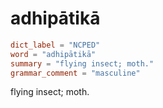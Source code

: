 # adhipātikā

``` toml
dict_label = "NCPED"
word = "adhipātikā"
summary = "flying insect; moth."
grammar_comment = "masculine"
```

flying insect; moth.


